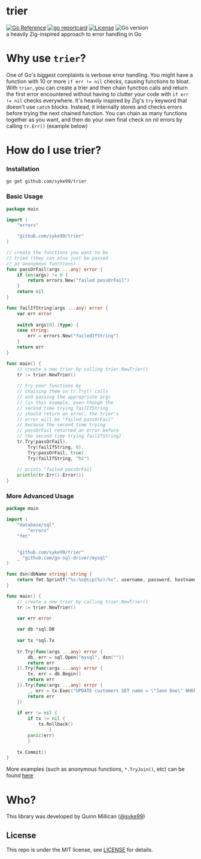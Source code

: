 # trier
[![Go Reference](https://pkg.go.dev/badge/github.com/syke99/trier.svg)](https://pkg.go.dev/github.com/syke99/trier)
[![go reportcard](https://goreportcard.com/badge/github.com/syke99/trier)](https://goreportcard.com/report/github.com/syke99/trier)
[![License](https://img.shields.io/github/license/syke99/trier)](https://github.com/syke99/trier/blob/master/LICENSE)
![Go version](https://img.shields.io/github/go-mod/go-version/syke99/trier)</br>
a heavily Zig-inspired approach to error handling in Go

Why use `trier`?
===
One of Go's biggest complaints is verbose error handling. You might have a function with 10 or more `if err != nil` checks, causing functions to bloat. With `trier`, you can create a trier and then chain function calls and return the first error encountered without having to clutter your code with `if err != nil` checks everywhere. It's heavily inspired by Zig's `try` keyword that doesn't use `catch` blocks. Instead, it internally stores and checks errors before trying the next chained function. You can chain as many functions together as you want, and then do your own final check on nil errors by calling `tr.Err()` (example below)

How do I use trier?
====

### Installation

```
go get github.com/syke99/trier
```

### Basic Usage

```go
package main

import (
    "errors"

    "github.com/syke99/trier"
)

// create the functions you want to be
// tried (they can also just be passed 
// as anonymous functions)
func passOrFail(args ...any) error {
    if len(args) != 0 {
        return errors.New("failed passOrFail")
    }
    return nil
}

func failIfString(args ...any) error {
    var err error
    
    switch args[0].(type) {
    case string:
        err = errors.New("failedIfString")
    }
    return err
}

func main() {
    // create a new trier by calling trier.NewTrier()
    tr := trier.NewTrier()
    
    // try your functions by 
    // chaining them in tr.Try() calls
    // and passing the appropriate args
    // (in this example, even though the
    // second time trying failIfString 
    // should return an error, the trier's
    // error will be "failed passOrFail"
    // because the second time trying
    // passOrFail returned an error before
    // the second time trying failIfString)
    tr.Try(passOrFail).
        Try(failIfString, 0).
        Try(passOrFail, true).
        Try(failIfString, "hi")
    
    // prints "failed passOrFail
    println(tr.Err().Error())
}
```

### More Advanced Usage

```go
package main

import (
	"database/sql"
        "errors"
	"fmt"


	"github.com/syke99/trier"
	_ "github.com/go-sql-driver/mysql"
)

func dsn(dbName string) string {
	return fmt.Sprintf("%s:%s@tcp(%s)/%s", username, password, hostname, dbName)
}

func main() {
    // create a new trier by calling trier.NewTrier()
    tr := trier.NewTrier()

	var err error
	
	var db *sql.DB
	
	var tx *sql.Tx
	
	tr.Try(func(args ...any) error {
		db, err = sql.Open("mysql", dsn(""))
		return err
	}).Try(func(args ...any) error {
        tx, err = db.Begin()
		return err
	}).Try(func(args ...any) error {
        _, err = tx.Exec("UPDATE customers SET name = \"Jane Doe\" WHERE ID = 1")
		return err
	})
	
	if err != nil {
		if tx != nil {
			tx.Rollback()
                }
		panic(err)
        }
	
	tx.Commit()
}
```

More examples (such as anonymous functions, `*.TryJoin()`, etc) can be found [here](https://github.com/syke99/trier/blob/main/trier_test.go)

Who?
====

This library was developed by Quinn Millican ([@syke99](https://github.com/syke99))


## License

This repo is under the MIT license, see [LICENSE](LICENSE) for details.
